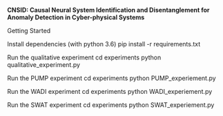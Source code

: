 **CNSID: Causal Neural System Identification and Disentanglement for Anomaly Detection in Cyber-physical Systems**

Getting Started

Install dependencies (with python 3.6)
pip install -r requirements.txt

Run the qualitative experiment
cd experiments
python qualitative_experiment.py

Run the PUMP experiment
cd experiments
python PUMP_experiement.py

Run the WADI experiment
cd experiments
python WADI_experiement.py

Run the SWAT experiment
cd experiments
python SWAT_experiement.py
